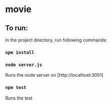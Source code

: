 # movie

## To run:

In the project directory, run following commands:

### `npm install`

### `node server.js`

Runs the node server on [http://localhost:3001]<br>

### `npm test`

Runs the test
